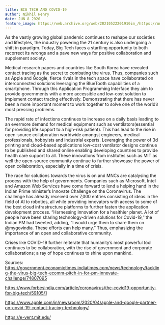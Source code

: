 ```yaml
---
title: BIG TECH AND COVID-19
author: Nikhil Henry
date: JUN 8 2020
feature_image: https://web.archive.org/web/20210522201910im_/https://unavocaghost.lsb.edu.in/content/images/2020/06/fabio-oyXis2kALVg-unsplash.jpg
---
```


As the vastly growing global pandemic continues to reshape our societies and lifestyles, the industry powering the 21 century is also undergoing a shift in paradigm.
Today, Big Tech faces a startling opportunity to both recorrect its wrongs and a pave new ways for positive collaboration and supplement society.

<!--more-->


Medical research papers and countries like South Korea have revealed contact tracing as the secret to combating the virus. Thus, companies such as Apple and Google, fierce rivals in the tech space have collaborated on interconnected solutions leveraging the BlueTooth capabilities of a smartphone. Through this Application Programming Interface they aim to provide governments with a more accessible and low-cost solution to implement contact tracing effectively. Demonstrating that there has never been a more important moment to work together to solve one of the world’s most pressing problems.

The rapid rate of infections continues to increase on a daily basis leading to an evermore demand for medical equipment such as ventilators(essential for providing life support to a high-risk patient). This has lead to the rise in open-source collaboration worldwide amongst engineers, medical professionals, hobbyists and industrial experts. Leveraging the power of 3d printing and cloud-based applications low-cost ventilator designs continue to be published and shared online enabling developing countries to provide health care support to all. These innovations from institutes such as MIT as well the open-source community continue to further showcase the power of open collaboration, especially in a time of crisis. 

The race for solutions towards the virus is on and MNCs are catalysing the process with the help of governments. Companies such as Microsoft, Intel and Amazon Web Services have come forward to lend a helping hand in the Indian Prime minister’s Innovate Challenge on the Coronavirus. The challenge has already received over 7,000 entries consisting of ideas in the field of AI to robotics, all while providing innovators with access to some of the best cloud infrastructure platforms to further fasten the application development process.  “Harnessing innovation for a healthier planet. A lot of people have been sharing technology-driven solutions for Covid-19,” the Indian PM had tweeted, adding, “I would urge them to share them on @mygovindia. These efforts can help many.” Thus, emphasizing the importance of an open and collaborative community.

Crises like COVID-19 further reiterate that humanity’s most powerful tool continues to be collaboration, with the rise of government and corporate collaborations; a ray of hope continues to shine upon mankind.

Sources:
https://government.economictimes.indiatimes.com/news/technology/tackling-the-virus-big-tech-ecomm-pitch-in-for-pm-innovate-challenge/74807095

https://www.forbesindia.com/article/coronavirus/the-covid19-opportunity-for-big-tech/59105/1

https://www.apple.com/in/newsroom/2020/04/apple-and-google-partner-on-covid-19-contact-tracing-technology/

https://e-vent.mit.edu/

